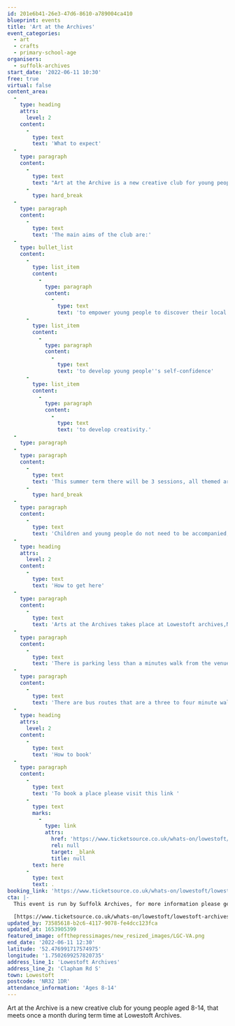 ```yaml
---
id: 201e6b41-26e3-47d6-8610-a789004ca410
blueprint: events
title: 'Art at the Archives'
event_categories:
  - art
  - crafts
  - primary-school-age
organisers:
  - suffolk-archives
start_date: '2022-06-11 10:30'
free: true
virtual: false
content_area:
  -
    type: heading
    attrs:
      level: 2
    content:
      -
        type: text
        text: 'What to expect'
  -
    type: paragraph
    content:
      -
        type: text
        text: "Art at the Archive is a new creative club for young people aged 8-14, that meets once a month during term-time at Lowestoft Archives. Each month explore a different aspect of local heritage, then get inspired to design, make or create something!\_"
      -
        type: hard_break
  -
    type: paragraph
    content:
      -
        type: text
        text: 'The main aims of the club are:'
  -
    type: bullet_list
    content:
      -
        type: list_item
        content:
          -
            type: paragraph
            content:
              -
                type: text
                text: 'to empower young people to discover their local heritage for themselves'
      -
        type: list_item
        content:
          -
            type: paragraph
            content:
              -
                type: text
                text: 'to develop young people''s self-confidence'
      -
        type: list_item
        content:
          -
            type: paragraph
            content:
              -
                type: text
                text: 'to develop creativity.'
  -
    type: paragraph
  -
    type: paragraph
    content:
      -
        type: text
        text: 'This summer term there will be 3 sessions, all themed around ‘seaside’. There will also be the opportunity to use the club sessions to work towards an Arts Award at ‘Discover’ level.'
      -
        type: hard_break
  -
    type: paragraph
    content:
      -
        type: text
        text: 'Children and young people do not need to be accompanied, but adults are welcome to stay to support a young person.'
  -
    type: heading
    attrs:
      level: 2
    content:
      -
        type: text
        text: 'How to get here'
  -
    type: paragraph
    content:
      -
        type: text
        text: 'Arts at the Archives takes place at Lowestoft archives,NR32 1DR.'
  -
    type: paragraph
    content:
      -
        type: text
        text: 'There is parking less than a minutes walk from the venue.'
  -
    type: paragraph
    content:
      -
        type: text
        text: 'There are bus routes that are a three to four minute walk from the venue.'
  -
    type: heading
    attrs:
      level: 2
    content:
      -
        type: text
        text: 'How to book'
  -
    type: paragraph
    content:
      -
        type: text
        text: 'To book a place please visit this link '
      -
        type: text
        marks:
          -
            type: link
            attrs:
              href: 'https://www.ticketsource.co.uk/whats-on/lowestoft/lowestoft-archives/arts-at-the-archives/2022-05-14/10:30/t-nokkjdx'
              rel: null
              target: _blank
              title: null
        text: here
      -
        type: text
        text: .
booking_link: 'https://www.ticketsource.co.uk/whats-on/lowestoft/lowestoft-archives/arts-at-the-archives/2022-05-14/10:30/t-nokkjdx'
cta: |-
  This event is run by Suffolk Archives, for more information please get in touch via:

  [https://www.ticketsource.co.uk/whats-on/lowestoft/lowestoft-archives/arts-at-the-archives/2022-05-14/10:30/t-nokkjdx](https://www.ticketsource.co.uk/whats-on/lowestoft/lowestoft-archives/arts-at-the-archives/2022-05-14/10:30/t-nokkjdx)
updated_by: 73585618-b2c6-4117-9078-fe4dcc123fca
updated_at: 1653905399
featured_image: offthepressimages/new_resized_images/LGC-VA.png
end_date: '2022-06-11 12:30'
latitude: '52.476991717574975'
longitude: '1.7502699257820735'
address_line_1: 'Lowestoft Archives'
address_line_2: 'Clapham Rd S'
town: Lowestoft
postcode: 'NR32 1DR'
attendance_information: 'Ages 8-14'
---
```

Art at the Archive is a new creative club for young people aged 8-14, that meets once a month during term time at Lowestoft Archives.